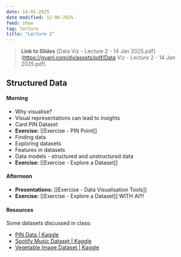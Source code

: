 ```yaml
---
date: 14-01-2025
date modified: 12-06-2025
feed: show
tag: lecture
title: "Lecture 2"
---
```


> **Link to Slides**
> [Data Viz - Lecture 2 - 14 Jan 2025.pdf](https://gyanl.com/dv/assets/pdf/Data Viz - Lecture 2 - 14 Jan 2025.pdf)

## Structured Data

#### Morning
- Why visualise?
- Visual representations can lead to insights
- Card PIN Dataset
- **Exercise:** [[Exercise - PIN Point]]
- Finding data
- Exploring datasets
- Features in datasets
- Data models - structured and unstructured data
- **Exercise:** [[Exercise - Explore a Dataset]]

#### Afternoon
- **Presentations:** [[Exercise - Data Visualisation Tools]]
- **Exercise:** [[Exercise - Explore a Dataset]] WITH AI!!!

#### Resources

Some datasets discussed in class:

- [PIN Data \| Kaggle](https://www.kaggle.com/datasets/rickborn62/pin-data?resource=download)
- [Spotify Music Dataset \| Kaggle](https://www.kaggle.com/datasets/solomonameh/spotify-music-dataset)
- [Vegetable Image Dataset \| Kaggle](https://www.kaggle.com/datasets/misrakahmed/vegetable-image-dataset)

